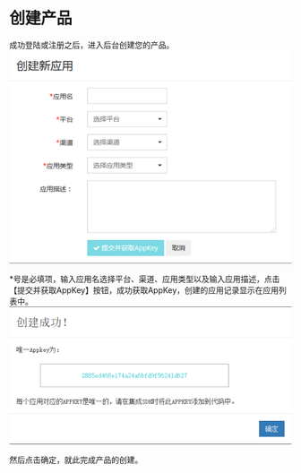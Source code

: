 # 创建产品

成功登陆或注册之后，进入后台创建您的产品。
![](/assets/创建1.png)

*号是必填项，输入应用名选择平台、渠道、应用类型以及输入应用描述，点击【提交并获取AppKey】按钮，成功获取AppKey，创建的应用记录显示在应用列表中。
![](/assets/create_product_picture1.png)


然后点击确定，就此完成产品的创建。